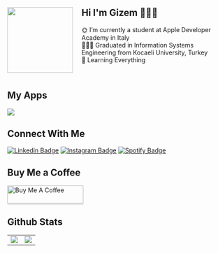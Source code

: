 ## Hi I'm Gizem 👩🏻‍💻 <a href="https://github.com/sponsors/M0nica"><img align="left" style="margin-right: 20px;" width="150" height="150" src="https://media.giphy.com/media/FIPkuEil9huVxS6qwQ/giphy.gif?raw=true"></a>

🌞 I’m currently a student at Apple Developer Academy in Italy <br>
👩🏻‍🎓 Graduated in Information Systems Engineering from Kocaeli University, Turkey <br>
🌱 Learning Everything <br>


<br>
<div>
    <h2 align=float> My Apps </h2>
</div>

<div>
  <img src="https://github.com/dionyysus/dionyysus/assets/59100182/1f64ff8c-4324-4602-9d2e-159c9f6cbd79"
 width="auto">
</div>


<div>
    <h2 align=left> Connect With Me </h2>
</div>

[![Linkedin Badge](https://img.shields.io/badge/LinkedIn-0077B5?style=for-the-badge&logo=linkedin&logoColor=white)](https://www.linkedin.com/in/gizem-coşkun-526376197/)
[![Instagram Badge](https://img.shields.io/badge/Instagram-E4405F?style=for-the-badge&logo=instagram&logoColor=white)](https://www.instagram.com/thedvlprl/?hl=en)
[![Spotify Badge](https://img.shields.io/badge/Spotify-1ED760?&style=for-the-badge&logo=spotify&logoColor=white)](https://open.spotify.com/user/t0s28lmbl61mgfd4iey6j4rq9?si=5a81e84558e24c12)

<div>
    <h2 align=left> Buy Me a Coffee </h2>
</div>
<a href="https://bmc.link/thedvlprl" target="_blank"><img src="https://www.buymeacoffee.com/assets/img/custom_images/orange_img.png" alt="Buy Me A Coffee" style="height: 41px !important;width: 174px !important;box-shadow: 0px 3px 2px 0px rgba(190, 190, 190, 0.5) !important
;-webkit-box-shadow: 0px 3px
 2px 0px rgba(190, 190, 190, 0.5) !important;" ></a>

<div>
    <h2 align=left> Github Stats</h2>
</div>
<table>
    <tr>
        <td colspan="2" rowspan="2">
            <a href = "https://git.io/streak-stats">
        <img src="https://streak-stats.demolab.com/?user=dionyysus&theme=cobalt">
            </a>
        </a>
        </td>
        <td colspan="2" rowspan="2">
        <img src="https://github-readme-stats.vercel.app/api?username=dionyysus&theme=github_dark&show_icons=true">
        </a>
        </td>
    </tr>
</table>
